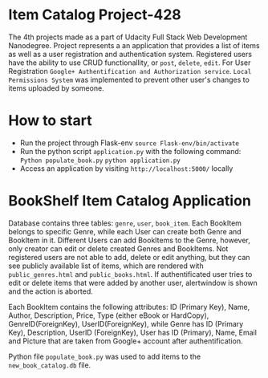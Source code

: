 # Item Catalog Project-428
The 4th projects made as a part of Udacity Full Stack Web Development Nanodegree.
Project represents a an application that provides a list of items as well as a user registration and authentication system.
Registered users have the ability to use CRUD functionallity, or `post`, `delete`, `edit`.
For User Registration `Google+ Authentification and Authorization service`. `Local Permissions System` was implemented to prevent other user's changes to items uploaded by someone.
# How to start
* Run the project through Flask-env
    `source Flask-env/bin/activate`
* Run the python script `application.py` with the following command:
    `Python populate_book.py`
    `python application.py`
* Access an application by visiting `http://localhost:5000/` locally 
# BookShelf Item Catalog Application
Database contains three tables: 
`genre`, `user`, `book_item`.
Each BookItem belongs to specific Genre, while each User can create both Genre and BookItem in it. Different Users can add BookItems to the Genre,
however, only creator can edit or delete created Genres and BookItems. Not registered users are not able to add, delete or edit anything, but they can see publicly available list of items, which are rendered with `public_genres.html` and `public_books.html`. If authentificated user tries to edit or delete items that were added by another user, alertwindow is shown and the action is aborted.

Each BookItem contains the following attributes: ID (Primary Key), Name, Author, Description, Price, Type (either eBook or HardCopy), GenreID(ForeignKey), UserID(ForeignKey), while Genre has ID (Primary Key), Description, UserID (ForeignKey), User has ID (Primary), Name, Email and Picture that are taken from Google+ account after authentification. 

Python file `populate_book.py` was used to add items to the `new_book_catalog.db` file.
